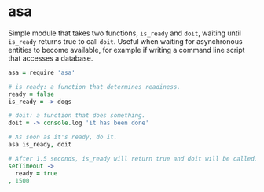 # asa

Simple module that takes two functions, `is_ready` and `doit`, waiting until `is_ready` returns true to call `doit`. Useful when waiting for asynchronous entities to become available, for example if writing a command line script that accesses a database.

```coffee
asa = require 'asa'

# is_ready: a function that determines readiness.
ready = false
is_ready = -> dogs

# doit: a function that does something.
doit = -> console.log 'it has been done'

# As soon as it's ready, do it.
asa is_ready, doit

# After 1.5 seconds, is_ready will return true and doit will be called.
setTimeout ->
  ready = true
, 1500
```

